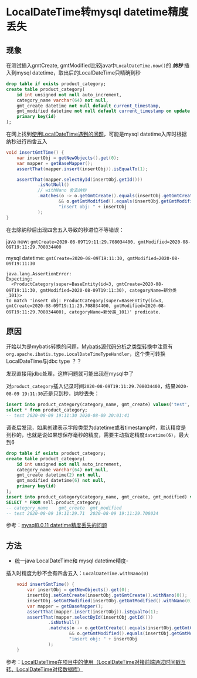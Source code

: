 # LocalDateTime转mysql datetime精度丢失

## 现象

在测试插入gmtCreate, gmtModified比较java中`LocalDateTime.now()`的 ***纳秒*** 插入到mysql datetime，取出后的LocalDateTime只精确到秒

```sql
drop table if exists product_category;
create table product_category(
    id int unsigned not null auto_increment,
    category_name varchar(64) not null,
    gmt_create datetime not null default current_timestamp,
    gmt_modified datetime not null default current_timestamp on update current_timestamp,
    primary key(id)
);
```

在网上找到[使用LocalDateTime遇到的问题](https://www.jianshu.com/p/634a41503f42)，可能是mysql datetime入库时根据纳秒进行四舍五入

```java
void insertGmtTime() {
    var insertObj = getNewObjects().get(0);
    var mapper = getBaseMapper();
    assertThat(mapper.insert(insertObj)).isEqualTo(1);

    assertThat(mapper.selectById(insertObj.getId()))
            .isNotNull()
            // withNano 舍去纳秒
            .matches(o -> o.getGmtCreate().equals(insertObj.getGmtCreate().withNano(0))
                    && o.getGmtModified().equals(insertObj.getGmtModified().withNano(0)),
                    "insert obj: " + insertObj
            );
}
```

在去除纳秒后出现四舍五入导致的秒进位不等错误：

java now: `gmtCreate=2020-08-09T19:11:29.708034400, gmtModified=2020-08-09T19:11:29.708034400`

mysql datetime: `gmtCreate=2020-08-09T19:11:30, gmtModified=2020-08-09T19:11:30`

```
java.lang.AssertionError: 
Expecting:
  <ProductCategory(super=BaseEntity(id=3, gmtCreate=2020-08-09T19:11:30, gmtModified=2020-08-09T19:11:30), categoryName=新分类_101)>
to match 'insert obj: ProductCategory(super=BaseEntity(id=3, gmtCreate=2020-08-09T19:11:29.708034400, gmtModified=2020-08-09T19:11:29.708034400), categoryName=新分类_101)' predicate.
```

## 原因

开始以为是mybatis转换的问题，[Mybatis源代码分析之类型转换](https://www.cnblogs.com/sunzhenchao/archive/2013/04/09/3009431.html)中注意有`org.apache.ibatis.type.LocalDateTimeTypeHandler`，这个类可转换LocalDateTime与jdbc type ？？

发现直接用jdbc处理，这样问题就可能出现在mysql中了

对`product_category`插入记录时间`2020-08-09T19:11:29.708034400`，结果`2020-08-09 19:11:30`还是只到秒，纳秒丢失：

```sql
insert into product_category(category_name, gmt_create) values('test', '2020-08-09T19:11:29.708034400');
select * from product_category;
-- test	2020-08-09 19:11:30	2020-08-09 20:01:41
```

调查后发现，如果创建表示字段类型为datetime或者timestamp时，默认精度是到秒的，也就是说如果想保存毫秒的精度，需要主动指定精度`datetime(6)`，最大到6

```sql
drop table if exists product_category;
create table product_category(
    id int unsigned not null auto_increment,
    category_name varchar(64) not null,
    gmt_create datetime(2) not null,
    gmt_modified datetime(6) not null,
    primary key(id)
);
insert into product_category(category_name, gmt_create, gmt_modified) values('test', '2020-08-09T19:11:29.708034400', '2020-08-09T19:11:29.708034400');
SELECT * FROM sell.product_category;
-- category_name    gmt_create  gmt_modified
-- test	2020-08-09 19:11:29.71	2020-08-09 19:11:29.708034
```

参考：[mysql8.0.11 datetime精度丢失的问题](https://blog.csdn.net/sinat_29899265/article/details/91990485)

## 方法

- 统一java LocalDateTime和 mysql datetime精度- 

插入时精度为秒不会有四舍五入：`LocalDateTime.withNano(0)`

```java
    void insertGmtTime() {
        var insertObj = getNewObjects().get(0);
        insertObj.setGmtCreate(insertObj.getGmtCreate().withNano(0));
        insertObj.setGmtModified(insertObj.getGmtModified().withNano(0));
        var mapper = getBaseMapper();
        assertThat(mapper.insert(insertObj)).isEqualTo(1);
        assertThat(mapper.selectById(insertObj.getId()))
                .isNotNull()
                .matches(o -> o.getGmtCreate().equals(insertObj.getGmtCreate())
                        && o.getGmtModified().equals(insertObj.getGmtModified()),
                        "insert obj: " + insertObj
                );
    }
```

参考：[LocalDateTime在项目中的使用（LocalDateTime对接前端通过时间戳互转、LocalDateTime对接数据库）](https://www.yht7.com/news/61725)

